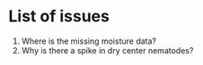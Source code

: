 # List of issues

1. Where is the missing moisture data?
2. Why is there a spike in dry center nematodes?